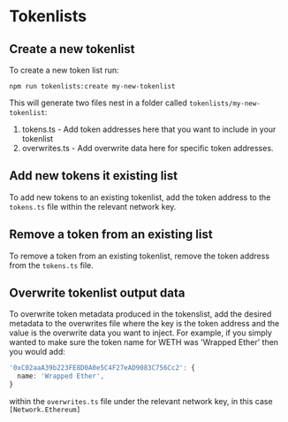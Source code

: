 # Tokenlists

## Create a new tokenlist

To create a new token list run:

```shell
npm run tokenlists:create my-new-tokenlist
```

This will generate two files nest in a folder called
`tokenlists/my-new-tokenlist`:

1. tokens.ts - Add token addresses here that you want to include in your
   tokenlist
2. overwrites.ts - Add overwrite data here for specific token addresses.

## Add new tokens it existing list

To add new tokens to an existing tokenlist, add the token address to the
`tokens.ts` file within the relevant network key.

## Remove a token from an existing list

To remove a token from an existing tokenlist, remove the token address from the
`tokens.ts` file.

## Overwrite tokenlist output data

To overwrite token metadata produced in the tokenslist, add the desired metadata
to the overwrites file where the key is the token address and the value is the
overwrite data you want to inject. For example, if you simply wanted to make
sure the token name for WETH was 'Wrapped Ether' then you would add:

```ts
'0xC02aaA39b223FE8D0A0e5C4F27eAD9083C756Cc2': {
  name: 'Wrapped Ether',
}
```

within the `overwrites.ts` file under the relevant network key, in this case
`[Network.Ethereum]`
